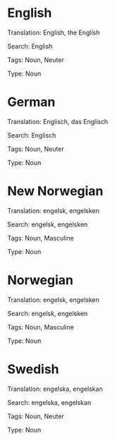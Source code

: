 English
=======

Translation: English, the English

Search: English

Tags: Noun, Neuter

Type: Noun



German
======

Translation: Englisch, das Englisch

Search: Englisch

Tags: Noun, Neuter

Type: Noun



New Norwegian
=============

Translation: engelsk, engelsken

Search: engelsk, engelsken

Tags: Noun, Masculine

Type: Noun



Norwegian
=========

Translation: engelsk, engelsken

Search: engelsk, engelsken

Tags: Noun, Masculine

Type: Noun



Swedish
=======

Translation: engelska, engelskan

Search: engelska, engelskan

Tags: Noun, Neuter

Type: Noun
